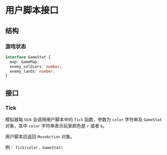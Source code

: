 # 用户脚本接口

## 结构

### 游戏状态

```ts
interface GameStat {
  map: GameMap;
  enemy_soldiers: number;
  enemy_lands: number;
}
```

## 接口

### Tick

模拟器每 tick 会调用用户脚本中的 `Tick` 函数，参数为 `color` 字符串及 `GameStat` 对象，其中 `color` 字符串表示玩家颜色是 `r` 或者 `b`。

用户脚本应返回 `MoveAction` 对象。

例： `Tick(color, GameStat)`